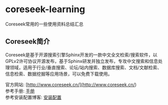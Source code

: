 # coreseek-learning
Coreseek常用的一些使用资料总结汇总

## Coreseek简介
Coreseek是基于开源搜索引擎Sphinx开发的一款中文全文检索/搜索软件，以GPLv2许可协议开源发布，基于Sphinx研发并独立发布，专攻中文搜索和信息处理领域，适用于行业/垂直搜索、论坛/站内搜索、数据库搜索、文档/文献检索、信息检索、数据挖掘等应用场景，可以免费下载使用。

官方网站: [http://www.coreseek.cn/](<http://www.coreseek.cn/>)  
参考手册: [手册](<http://www.coreseek.cn/docs/coreseek_4.1-sphinx_2.0.1-beta.html>)  
参考安装配置博客: [安装配置](<http://blog.csdn.net/e421083458/article/details/21529969>)  
